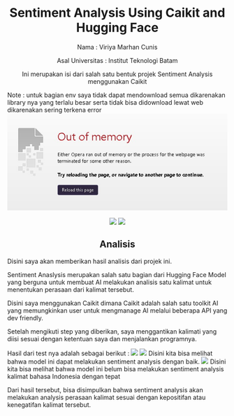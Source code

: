 <h1 align="center"> Sentiment Analysis Using Caikit and Hugging Face </h1>
<p align="center"> 
Nama                : Viriya Marhan Cunis
</p>
<p align="center">
Asal Universitas    : Institut Teknologi Batam
  </p>
  <p align="center">
Ini merupakan isi dari salah satu bentuk projek Sentiment Analysis menggunakan Caikit

Note : untuk bagian env saya tidak dapat mendownload semua dikarenakan library nya yang terlalu besar serta tidak bisa didownload lewat web dikarenakan sering terkena error
<img src="img/error.jpeg">
</p>

<div align="center">

<img src="https://img.shields.io/badge/python-3670A0?style=for-the-badge&logo=python&logoColor=ffdd54">
<img src="https://img.shields.io/badge/jupyter-%23FA0F00.svg?style=for-the-badge&logo=jupyter&logoColor=white">

</div>
<h2 align="center"> Analisis</h2> 

Disini saya akan memberikan hasil analisis dari projek ini.

Sentiment Anaslysis merupakan salah satu bagian dari Hugging Face Model yang berguna untuk membuat AI melakukan analisis satu kalimat untuk menentukan perasaan dari kalimat tersebut.

Disini saya menggunakan Caikit dimana Caikit adalah salah satu toolkit AI yang memungkinkan user untuk mengmanage AI melalui beberapa API yang dev friendly.

Setelah mengikuti step yang diberikan, saya menggantikan kalimati yang diisi sesuai dengan ketentuan saya dan menjalankan programnya.

Hasil dari test nya adalah sebagai berikut :
<img src="img/hasil.png">
<img src="img/hasi3.png">
Disini kita bisa melihat bahwa model ini dapat melakukan sentiment analysis dengan baik.
<img src="img/hasi2.png">
Disini kita bisa melihat bahwa model ini belum bisa melakukan sentiment analysis kalimat bahasa Indonesia dengan tepat

Dari hasil tersebut, bisa disimpulkan bahwa sentiment analysis akan melakukan analysis perasaan kalimat sesuai dengan kepositifan atau kenegatifan kalimat tersebut.
